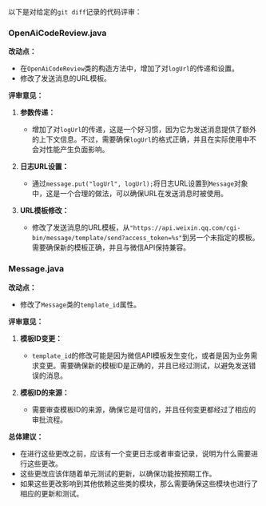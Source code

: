 以下是对给定的`git diff`记录的代码评审：

### OpenAiCodeReview.java

**改动点：**
- 在`OpenAiCodeReview`类的构造方法中，增加了对`logUrl`的传递和设置。
- 修改了发送消息的URL模板。

**评审意见：**

1. **参数传递：**
   - 增加了对`logUrl`的传递，这是一个好习惯，因为它为发送消息提供了额外的上下文信息。不过，需要确保`logUrl`的格式正确，并且在实际使用中不会对性能产生负面影响。

2. **日志URL设置：**
   - 通过`message.put("logUrl", logUrl);`将日志URL设置到`Message`对象中，这是一个合理的做法，可以确保URL在发送消息时被使用。

3. **URL模板修改：**
   - 修改了发送消息的URL模板，从`"https://api.weixin.qq.com/cgi-bin/message/template/send?access_token=%s"`到另一个未指定的模板。需要确保新的模板正确，并且与微信API保持兼容。

### Message.java

**改动点：**
- 修改了`Message`类的`template_id`属性。

**评审意见：**

1. **模板ID变更：**
   - `template_id`的修改可能是因为微信API模板发生变化，或者是因为业务需求变更。需要确保新的模板ID是正确的，并且已经过测试，以避免发送错误的消息。

2. **模板ID的来源：**
   - 需要审查模板ID的来源，确保它是可信的，并且任何变更都经过了相应的审批流程。

**总体建议：**
- 在进行这些更改之前，应该有一个变更日志或者审查记录，说明为什么需要进行这些更改。
- 这些更改应该伴随着单元测试的更新，以确保功能按预期工作。
- 如果这些更改影响到其他依赖这些类的模块，那么需要确保这些模块也进行了相应的更新和测试。